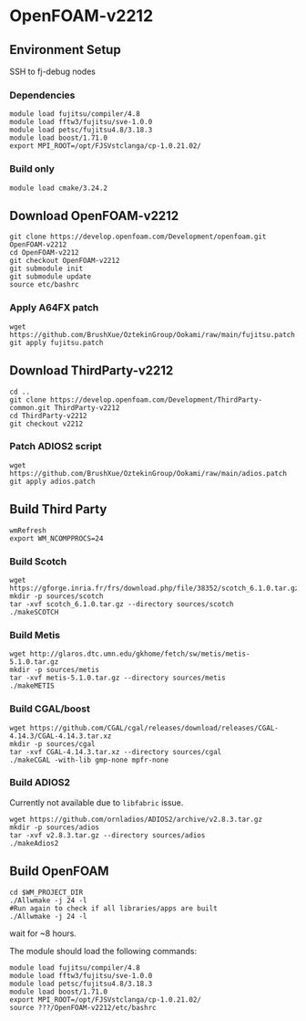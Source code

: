 # OpenFOAM-v2212
## Environment Setup
SSH to fj-debug nodes
### Dependencies
```
module load fujitsu/compiler/4.8
module load fftw3/fujitsu/sve-1.0.0
module load petsc/fujitsu4.8/3.18.3
module load boost/1.71.0
export MPI_ROOT=/opt/FJSVstclanga/cp-1.0.21.02/
```
### Build only
```
module load cmake/3.24.2
```
## Download OpenFOAM-v2212
```
git clone https://develop.openfoam.com/Development/openfoam.git OpenFOAM-v2212
cd OpenFOAM-v2212
git checkout OpenFOAM-v2212
git submodule init
git submodule update
source etc/bashrc
```
### Apply A64FX patch
```
wget https://github.com/BrushXue/OztekinGroup/Ookami/raw/main/fujitsu.patch
git apply fujitsu.patch
```
## Download ThirdParty-v2212
```
cd ..
git clone https://develop.openfoam.com/Development/ThirdParty-common.git ThirdParty-v2212
cd ThirdParty-v2212
git checkout v2212
```
### Patch ADIOS2 script
```
wget https://github.com/BrushXue/OztekinGroup/Ookami/raw/main/adios.patch
git apply adios.patch
```
## Build Third Party
```
wmRefresh
export WM_NCOMPPROCS=24
```
### Build Scotch
```
wget https://gforge.inria.fr/frs/download.php/file/38352/scotch_6.1.0.tar.gz
mkdir -p sources/scotch
tar -xvf scotch_6.1.0.tar.gz --directory sources/scotch
./makeSCOTCH
```
### Build Metis
```
wget http://glaros.dtc.umn.edu/gkhome/fetch/sw/metis/metis-5.1.0.tar.gz
mkdir -p sources/metis
tar -xvf metis-5.1.0.tar.gz --directory sources/metis
./makeMETIS
```
### Build CGAL/boost
```
wget https://github.com/CGAL/cgal/releases/download/releases/CGAL-4.14.3/CGAL-4.14.3.tar.xz
mkdir -p sources/cgal
tar -xvf CGAL-4.14.3.tar.xz --directory sources/cgal
./makeCGAL -with-lib gmp-none mpfr-none
```
### Build ADIOS2
Currently not available due to `libfabric` issue.
```
wget https://github.com/ornladios/ADIOS2/archive/v2.8.3.tar.gz
mkdir -p sources/adios
tar -xvf v2.8.3.tar.gz --directory sources/adios
./makeAdios2
```
## Build OpenFOAM
```
cd $WM_PROJECT_DIR
./Allwmake -j 24 -l
#Run again to check if all libraries/apps are built
./Allwmake -j 24 -l
```
wait for ~8 hours.

The module should load the following commands:
```
module load fujitsu/compiler/4.8
module load fftw3/fujitsu/sve-1.0.0
module load petsc/fujitsu4.8/3.18.3
module load boost/1.71.0
export MPI_ROOT=/opt/FJSVstclanga/cp-1.0.21.02/ 
source ???/OpenFOAM-v2212/etc/bashrc
```
